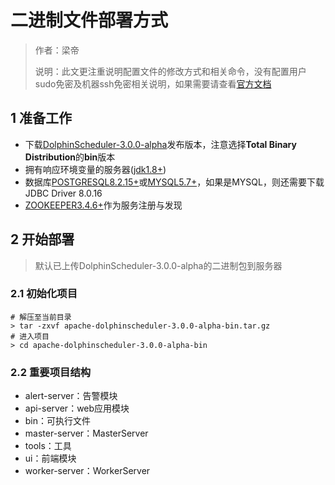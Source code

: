 # 二进制文件部署方式

> 作者：梁帝
>
> 说明：此文更注重说明配置文件的修改方式和相关命令，没有配置用户sudo免密及机器ssh免密相关说明，如果需要请查看[官方文档](https://dolphinscheduler.apache.org/zh-cn/docs/latest/user_doc/about/introduction.html)

## 1 准备工作

- 下载[DolphinScheduler-3.0.0-alpha](https://dolphinscheduler.apache.org/zh-cn/download/download.html)发布版本，注意选择**Total
  Binary Distribution**的**bin**版本
- 拥有响应环境变量的服务器([jdk1.8+](https://www.oracle.com/java/technologies/downloads/))
- 数据库[POSTGRESQL8.2.15+](https://www.postgresql.org/download/)或[MYSQL5.7+]()，如果是MYSQL，则还需要下载JDBC Driver 8.0.16
- [ZOOKEEPER3.4.6+](https://zookeeper.apache.org/releases.html)作为服务注册与发现

## 2 开始部署

> 默认已上传DolphinScheduler-3.0.0-alpha的二进制包到服务器

### 2.1 初始化项目

```shell
# 解压至当前目录
> tar -zxvf apache-dolphinscheduler-3.0.0-alpha-bin.tar.gz
# 进入项目
> cd apache-dolphinscheduler-3.0.0-alpha-bin
```

### 2.2 重要项目结构

- alert-server：告警模块
- api-server：web应用模块
- bin：可执行文件
- master-server：MasterServer
- tools：工具
- ui：前端模块
- worker-server：WorkerServer


